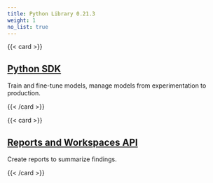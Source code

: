 ```yaml
---
title: Python Library 0.21.3
weight: 1
no_list: true
---
```


{{< card >}}
<a href="/ref/python/sdk">
<h2 className="card-title">Python SDK</h2></a>
<p className="card-content">Train and fine-tune models, manage models from experimentation to production.</p>
{{< /card >}}
<p/>
{{< card >}}
<a href="/ref/python/wandb_workspaces">
<h2 className="card-title">Reports and Workspaces API</h2></a>
<p className="card-content">Create reports to summarize findings.</p>
{{< /card >}}

